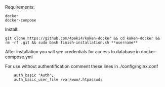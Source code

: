 Requirements: 
```
docker
docker-compose
```

Install:
```
git clone https://github.com/4poki4/koken-docker && cd koken-docker && rm -rf .git && sudo bash finish-installation.sh **username**
```

After installation you will see credentials for access to database in docker-compose.yml

For use without authentification comment these lines in ./config/nginx.conf
```
    auth_basic "Auth";
    auth_basic_user_file /var/www/.htpasswd;
```

